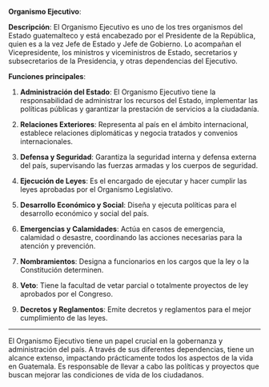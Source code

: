 **Organismo Ejecutivo**:

**Descripción**:
El Organismo Ejecutivo es uno de los tres organismos del Estado guatemalteco y está encabezado por el Presidente de la República, quien es a la vez Jefe de Estado y Jefe de Gobierno. Lo acompañan el Vicepresidente, los ministros y viceministros de Estado, secretarios y subsecretarios de la Presidencia, y otras dependencias del Ejecutivo.

**Funciones principales**:

1. **Administración del Estado**: El Organismo Ejecutivo tiene la responsabilidad de administrar los recursos del Estado, implementar las políticas públicas y garantizar la prestación de servicios a la ciudadanía.

2. **Relaciones Exteriores**: Representa al país en el ámbito internacional, establece relaciones diplomáticas y negocia tratados y convenios internacionales.

3. **Defensa y Seguridad**: Garantiza la seguridad interna y defensa externa del país, supervisando las fuerzas armadas y los cuerpos de seguridad.

4. **Ejecución de Leyes**: Es el encargado de ejecutar y hacer cumplir las leyes aprobadas por el Organismo Legislativo.

5. **Desarrollo Económico y Social**: Diseña y ejecuta políticas para el desarrollo económico y social del país.

6. **Emergencias y Calamidades**: Actúa en casos de emergencia, calamidad o desastre, coordinando las acciones necesarias para la atención y prevención.

7. **Nombramientos**: Designa a funcionarios en los cargos que la ley o la Constitución determinen.

8. **Veto**: Tiene la facultad de vetar parcial o totalmente proyectos de ley aprobados por el Congreso.

9. **Decretos y Reglamentos**: Emite decretos y reglamentos para el mejor cumplimiento de las leyes.

---

El Organismo Ejecutivo tiene un papel crucial en la gobernanza y administración del país. A través de sus diferentes dependencias, tiene un alcance extenso, impactando prácticamente todos los aspectos de la vida en Guatemala. Es responsable de llevar a cabo las políticas y proyectos que buscan mejorar las condiciones de vida de los ciudadanos.